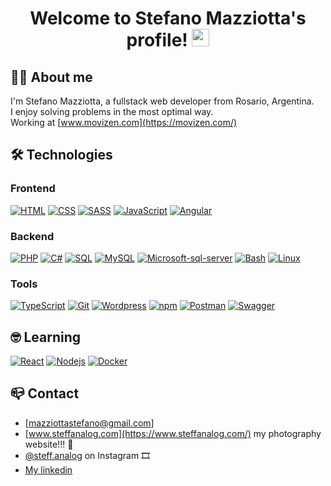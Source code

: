 <h1 align="center">
  Welcome to Stefano Mazziotta's profile!
  <img src="https://media.giphy.com/media/hvRJCLFzcasrR4ia7z/giphy.gif" width="28">
</h1>

## 👨‍💻 About me
I'm Stefano Mazziotta, a fullstack web developer from Rosario, Argentina. <br>
I enjoy solving problems in the most optimal way. <br>
Working at [www.movizen.com](https://movizen.com/)

## 🛠️ Technologies 

### Frontend
<p>
  <a href="https://github.com/Stefano-Mazziotta"><img alt="HTML" src="https://img.shields.io/badge/HTML-E34F26.svg?logo=html5&logoColor=white"></a>
  <a href="https://github.com/Stefano-Mazziotta"><img alt="CSS" src="https://img.shields.io/badge/CSS-1572B6.svg?logo=css3&logoColor=white"></a>
  <a href="https://github.com/Stefano-Mazziotta"><img alt="SASS" src="https://img.shields.io/badge/Sass-hotpink.svg?logo=SASS&logoColor=white"></a>
  <a href="https://github.com/Stefano-Mazziotta"><img alt="JavaScript" src="https://img.shields.io/badge/JavaScript-F7DF1E.svg?logo=javascript&logoColor=black"></a>
  <a href="https://github.com/Stefano-Mazziotta"><img alt="Angular" src="https://img.shields.io/badge/-Angular-DD0031?style=flat-square&logo=angular&logoColor=white"/></a>
</p>

### Backend
<p>
  <a href="https://github.com/Stefano-Mazziotta"><img alt="PHP" src="https://img.shields.io/badge/PHP-777BB4.svg?logo=php&logoColor=white"></a>
  <a href="https://github.com/Stefano-Mazziotta"><img alt="C#" src="https://custom-icon-badges.herokuapp.com/badge/C%23-68217A.svg?logo=cs2&logoColor=white"></a>
  <a href="https://github.com/Stefano-Mazziotta"><img alt="SQL" src="https://custom-icon-badges.herokuapp.com/badge/SQL-025E8C.svg?logo=database&logoColor=white"></a>
  <a href="https://github.com/Stefano-Mazziotta"><img alt="MySQL" src="https://img.shields.io/badge/MySQL-00f.svg?logo=mysql&logoColor=white"></a>
  <a href="https://github.com/Stefano-Mazziotta"><img alt="Microsoft-sql-server" src="https://img.shields.io/badge/Microsoft_SQL_SERVER-grey.svg?logo=microsoft-sql-server&logoColor=white%22"></a>
  <a href="https://github.com/Stefano-Mazziotta"><img alt="Bash" src="https://img.shields.io/badge/Bash-121011.svg?logo=gnu-bash&logoColor=white"></a>
  <a href="https://github.com/Stefano-Mazziotta"><img alt="Linux" src="https://img.shields.io/badge/Linux-FCC624.svg?logo=linux&logoColor=black"></a>
</p>

### Tools
<p>
  <a href="https://github.com/Stefano-Mazziotta"><img alt="TypeScript" src="https://img.shields.io/badge/TypeScript-007ACC.svg?logo=typescript&logoColor=white"></a>
  <a href="https://github.com/Stefano-Mazziotta"><img alt="Git" src="https://img.shields.io/badge/Git-F05033.svg?logo=git&logoColor=white"></a>
  <a href="https://github.com/Stefano-Mazziotta"><img alt="Wordpress" src="https://img.shields.io/badge/Wordpress-21759B?logo=wordpress&logoColor=white"></a>
  <a href="https://github.com/Stefano-Mazziotta"><img alt="npm" src="https://img.shields.io/badge/-NPM-CB3837?style=flat-square&logo=npm&logoColor=white"/></a>
  <a href="https://github.com/Stefano-Mazziotta"><img alt="Postman" src="https://img.shields.io/badge/Postman-FF6C37?logo=postman&logoColor=white"></a>
  <a href="https://github.com/Stefano-Mazziotta"><img alt="Swagger" src="https://img.shields.io/badge/Swagger-23Clojure?logo=swagger&logoColor=white"></a>
</p>

## 🤓 Learning
<p>
    <a href="https://github.com/Stefano-Mazziotta"><img alt="React" src="https://img.shields.io/badge/-React-45b8d8?style=flat-square&logo=react&logoColor=white" /></a>
    <a href="https://github.com/Stefano-Mazziotta"><img alt="Nodejs" src="https://img.shields.io/badge/-Nodejs-43853d?style=flat-square&logo=Node.js&logoColor=white" /></a>
    <a href="https://github.com/Stefano-Mazziotta"><img alt="Docker" src="https://img.shields.io/badge/-Docker-46a2f1?style=flat-square&logo=docker&logoColor=white" /></a>
</p>

## 📪 Contact
- [mazziottastefano@gmail.com]
- [www.steffanalog.com](https://www.steffanalog.com/) my photography website!!! 📸
- [@steff.analog](https://www.instagram.com/steff.analog/) on Instagram 🎞
- [My linkedin](https://www.linkedin.com/in/stefanomazziotta/)


